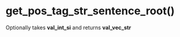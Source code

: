 # get\_pos\_tag\_str\_sentence\_root\(\)

Optionally takes **val\_int\_si** and returns **val\_vec\_str**

